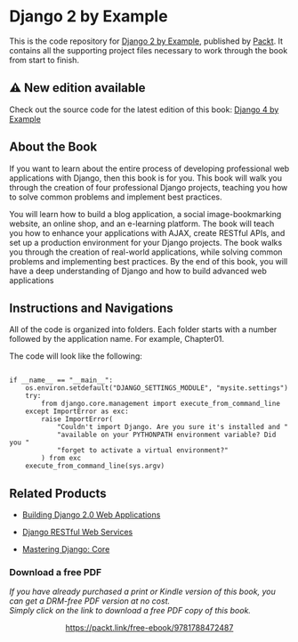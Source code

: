 # Django 2 by Example

This is the code repository for [Django 2 by Example](https://www.packtpub.com/application-development/django-2-example?utm_source=GitHub&utm_medium=repo&utm_campaign=9781788472487), published by [Packt](https://www.packtpub.com). It contains all the supporting project files necessary to work through the book from start to finish.

## :warning:  New edition available
Check out the source code for the latest edition of this book: [Django 4 by Example](https://github.com/PacktPublishing/Django-4-by-example/)

## About the Book

If you want to learn about the entire process of developing professional web applications with Django, then this book is for you. This book will walk you through the creation of four professional Django projects, teaching you how to solve common problems and implement best practices.

You will learn how to build a blog application, a social image-bookmarking website, an online shop, and an e-learning platform. The book will teach you how to enhance your applications with AJAX, create RESTful APIs, and set up a production environment for your Django projects. The book walks you through the creation of real-world applications, while solving common problems and implementing best practices. By the end of this book, you will have a deep understanding of Django and how to build advanced web applications

## Instructions and Navigations
All of the code is organized into folders. Each folder starts with a number followed by the application name. For example, Chapter01.



The code will look like the following:
```

if __name__ == "__main__":
    os.environ.setdefault("DJANGO_SETTINGS_MODULE", "mysite.settings")
    try:
        from django.core.management import execute_from_command_line
    except ImportError as exc:
        raise ImportError(
            "Couldn't import Django. Are you sure it's installed and "
            "available on your PYTHONPATH environment variable? Did you "
            "forget to activate a virtual environment?"
        ) from exc
    execute_from_command_line(sys.argv)

```

## Related Products
* [Building Django 2.0 Web Applications](https://www.packtpub.com/web-development/building-django-20-web-applications?utm_source=GitHub&utm_medium=repo&utm_campaign=9781787286214)

* [Django RESTful Web Services](https://www.packtpub.com/web-development/django-restful-web-services?utm_source=GitHub&utm_medium=repo&utm_campaign=9781788833929)

* [Mastering Django: Core](https://www.packtpub.com/application-development/mastering-django-core?utm_source=GitHub&utm_medium=repo&utm_campaign=9781787281141)









### Download a free PDF

 <i>If you have already purchased a print or Kindle version of this book, you can get a DRM-free PDF version at no cost.<br>Simply click on the link to download a free PDF copy of this book.</i>
<p align="center"> <a href="https://packt.link/free-ebook/9781788472487">https://packt.link/free-ebook/9781788472487 </a> </p>
